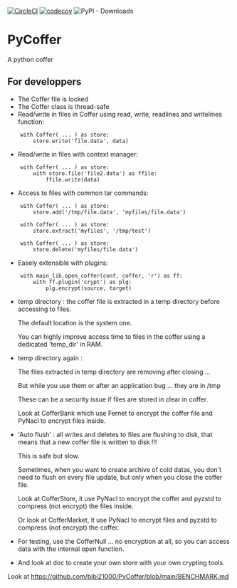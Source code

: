 [![CircleCI](https://dl.circleci.com/status-badge/img/gh/bibi21000/PyCoffer/tree/main.svg?style=svg)](https://dl.circleci.com/status-badge/redirect/gh/bibi21000/PyCoffer/tree/main)
[![codecov](https://codecov.io/gh/bibi21000/PyCoffer/graph/badge.svg?token=4124GIOJAK)](https://codecov.io/gh/bibi21000/PyCoffer)
![PyPI - Downloads](https://img.shields.io/pypi/dm/pycoffer)

# PyCoffer

A python coffer


## For developpers

- The Coffer file is locked
- The Coffer class is thread-safe
- Read/write in files in Coffer using read, write, readlines and writelines function:

```
    with Coffer( ... ) as store:
        store.write('file.data', data)
```

- Read/write in files with context manager:

```
    with Coffer( ... ) as store:
        with store.file('file2.data') as ffile:
            ffile.write(data)
```

- Access to files with common tar commands:

```
    with Coffer( ... ) as store:
        store.add('/tmp/file.data', 'myfiles/file.data')

    with Coffer( ... ) as store:
        store.extract('myfiles', '/tmp/test')

    with Coffer( ... ) as store:
        store.delete('myfiles/file.data')
```

- Easely extensible with plugins:

```
    with main_lib.open_coffer(conf, coffer, 'r') as ff:
        with ff.plugin('crypt') as plg:
            plg.encrypt(source, target)
```


- temp directory : the coffer file is extracted in a temp directory
  before accessing to files.

  The default location is the system one.

  You can highly improve access time to files in the coffer using a dedicated 'temp_dir' in RAM.

- temp directory again :

  The files extracted in temp directory are removing after closing ...

  But while you use them or after an application bug ... they are in /tmp

  These can be a security issue if files are stored in clear in coffer.

  Look at CofferBank which use Fernet to encrypt the coffer file and PyNacl
  to encrypt files inside.

- 'Auto flush' : all writes and deletes to files are flushing to disk,
  that means that a new coffer file is written to disk !!!

  This is safe but slow.

  Sometimes, when you want to create archive of cold datas, you don't need
  to flush on every file update, but only when you close the coffer file.

  Look at CofferStore, it use PyNacl to encrypt the coffer and pyzstd to
  compress (not encrypt) the files inside.

  Or look at CofferMarket, it use PyNacl to encrypt files and pyzstd to
  compress (not encrypt) the coffer.

- For testing, use the CofferNull ... no encryption at all, so you can access
  data with the internal open function.

- And look at doc to create your own store with your own crypting tools.

Look at https://github.com/bibi21000/PyCoffer/blob/main/BENCHMARK.md



